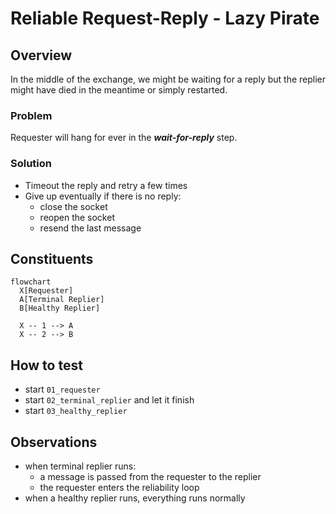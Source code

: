 # Reliable Request-Reply - Lazy Pirate

## Overview

In the middle of the exchange, we might be waiting for a reply but the replier
might have died in the meantime or simply restarted.

### Problem

Requester will hang for ever in the _**wait-for-reply**_ step.

### Solution

- Timeout the reply and retry a few times
- Give up eventually if there is no reply:
  - close the socket
  - reopen the socket
  - resend the last message

## Constituents

```mermaid
flowchart
  X[Requester]
  A[Terminal Replier]
  B[Healthy Replier]

  X -- 1 --> A
  X -- 2 --> B
```

## How to test

- start `01_requester`
- start `02_terminal_replier` and let it finish
- start `03_healthy_replier`

## Observations

- when terminal replier runs:
  - a message is passed from the requester to the replier
  - the requester enters the reliability loop
- when a healthy replier runs, everything runs normally
